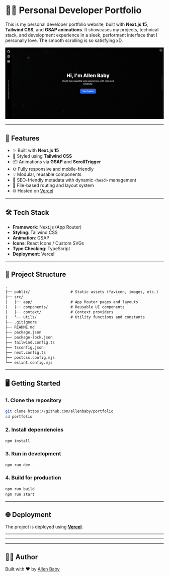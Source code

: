 # 🧑‍💻 Personal Developer Portfolio

This is my personal developer portfolio website, built with **Next.js 15**, **Tailwind CSS**, and **GSAP animations**. It showcases my projects, technical stack, and development experience in a sleek, performant interface that I personally love. 
The smooth scrolling is so satisfying xD.

![Screenshot](./public/preview.png)

---

## 🚀 Features

- ✨ Built with **Next.js 15**
- 🎨 Styled using **Tailwind CSS**
- 📦 Animations via **GSAP** and **ScrollTrigger**
- ⚙️ Fully responsive and mobile-friendly
- 💡 Modular, reusable components
- 🧠 SEO-friendly metadata with dynamic `<head>` management
- 📁 File-based routing and layout system
- 🌐 Hosted on [Vercel](https://vercel.com/)

---

## 🛠️ Tech Stack

- **Framework**: Next.js (App Router)
- **Styling**: Tailwind CSS
- **Animation**: GSAP
- **Icons**: React Icons / Custom SVGs
- **Type Checking**: TypeScript
- **Deployment**: Vercel

---

## 📂 Project Structure

```
.
├── public/                  # Static assets (favicon, images, etc.)
├── src/
│   ├── app/                 # App Router pages and layouts
│   ├── components/          # Reusable UI components
│   ├── context/             # Context providers
│   └── utils/               # Utility functions and constants
├── .gitignore
├── README.md
├── package.json
├── package-lock.json
├── tailwind.config.ts
├── tsconfig.json
├── next.config.ts
├── postcss.config.mjs
└── eslint.config.mjs
```

---

## 🖥️ Getting Started

### 1. Clone the repository

```bash
git clone https://github.com/allenbaby/portfolio
cd portfolio
```

### 2. Install dependencies

```bash
npm install
```

### 3. Run in development

```bash
npm run dev
```

### 4. Build for production

```bash
npm run build
npm run start
```

---

## 🌐 Deployment

The project is deployed using [**Vercel**](https://vercel.com/).

---


---

---

## 🙋‍♀️ Author

Built with ❤️ by [Allen Baby](https://www.linkedin.com/in/allenbaby/) 
